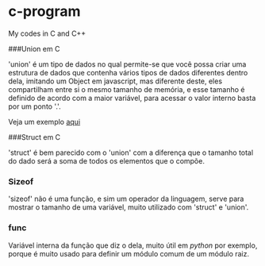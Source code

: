 # c-program
My codes in C and C++

###Union em C

'union' é um tipo de dados no qual permite-se que você possa criar uma estrutura de dados que contenha vários tipos de dados diferentes dentro dela, imitando um Object em javascript, mas diferente deste, eles compartilham entre si o mesmo tamanho de memória, e esse tamanho é definido de acordo com a maior variável, para acessar o valor interno basta por um ponto '.'.

Veja um exemplo [aqui](https://github.com/Leandro-Araujo/c-program/blob/master/union.c)

###Struct em C

'struct' é bem parecido com o 'union' com a diferença que o tamanho total do dado será a soma de todos os elementos que o compõe.

### Sizeof

'sizeof' não é uma função, e sim um operador da linguagem, serve para mostrar o tamanho de uma variável, muito utilizado com 'struct' e 'union'.

### __func__

Variável interna da função que diz o dela, muito útil em *python* por exemplo, porque é muito usado para definir um módulo comum de um módulo raiz.

